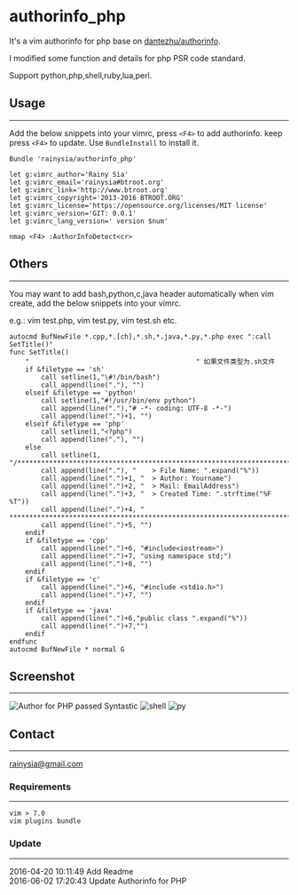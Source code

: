 authorinfo_php
================

It's a vim authorinfo for php base on [dantezhu/authorinfo](https://github.com/dantezhu/authorinfo).

I modified some function and details for php PSR code standard.

Support python,php,shell,ruby,lua,perl.

## Usage
------------------------------
Add the below snippets into your vimrc, press `<F4>` to add authorinfo. keep press `<F4>` to update.
Use `BundleInstall` to install it.
```
Bundle 'rainysia/authorinfo_php'

let g:vimrc_author='Rainy Sia'
let g:vimrc_email='rainysia#btroot.org'
let g:vimrc_link='http://www.btroot.org'
let g:vimrc_copyright='2013-2016 BTROOT.ORG' 
let g:vimrc_license='https://opensource.org/licenses/MIT license'
let g:vimrc_version='GIT: 0.0.1'
let g:vimrc_lang_version=' version $num'

nmap <F4> :AuthorInfoDetect<cr>
```

## Others
------------------------------
You may want to add bash,python,c,java header automatically when vim create, add the below snippets into your vimrc.

e.g.: vim test.php, vim test.py, vim test.sh etc.
```
autocmd BufNewFile *.cpp,*.[ch],*.sh,*.java,*.py,*.php exec ":call SetTitle()" 
func SetTitle()
    "                                          " 如果文件类型为.sh文件 
    if &filetype == 'sh'
        call setline(1,"\#!/bin/bash")
        call append(line("."), "")
    elseif &filetype == 'python'
        call setline(1,"#!/usr/bin/env python")
        call append(line("."),"# -*- coding: UTF-8 -*-")
        call append(line(".")+1, "")
    elseif &filetype == 'php'
        call setline(1,"<?php")
        call append(line("."), "")
    else 
        call setline(1, "/*************************************************************************")
        call append(line("."), "	> File Name: ".expand("%"))
        call append(line(".")+1, "	> Author: Yourname")
        call append(line(".")+2, "	> Mail: EmailAddress")
        call append(line(".")+3, "	> Created Time: ".strftime("%F %T"))
        call append(line(".")+4, " ************************************************************************/")
        call append(line(".")+5, "")
    endif
    if &filetype == 'cpp'
        call append(line(".")+6, "#include<iostream>")
        call append(line(".")+7, "using namespace std;")
        call append(line(".")+8, "")
    endif
    if &filetype == 'c'
        call append(line(".")+6, "#include <stdio.h>")
        call append(line(".")+7, "")
    endif
    if &filetype == 'java'
    	call append(line(".")+6,"public class ".expand("%"))
    	call append(line(".")+7,"")
    endif
endfunc
autocmd BufNewFile * normal G
```

## Screenshot
------------------------------
![Author for PHP passed Syntastic](https://cloud.githubusercontent.com/assets/1259324/15738169/9c5069ee-28dc-11e6-8910-a1aa2edcaa5e.png)
![shell](https://cloud.githubusercontent.com/assets/1259324/15738181/ac09f62a-28dc-11e6-8778-cae084215a43.png)
![py](https://cloud.githubusercontent.com/assets/1259324/15738190/bd7b7122-28dc-11e6-9b37-915b33638eec.png)

## Contact
----------------------------------------
<rainysia@gmail.com>


### Requirements
----------------------------------------

    vim > 7.0
    vim plugins bundle


### Update
----------------------------------------
2016-04-20 10:11:49 Add Readme<br />
2016-06-02 17:20:43 Update Authorinfo for PHP</br >



